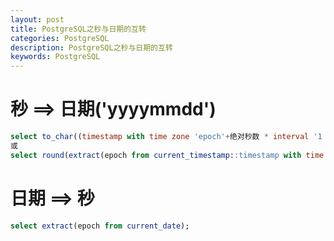 ```yaml
---
layout: post
title: PostgreSQL之秒与日期的互转
categories: PostgreSQL
description: PostgreSQL之秒与日期的互转
keywords: PostgreSQL
---
```


# 秒 ==> 日期('yyyymmdd')
```sql
select to_char((timestamp with time zone 'epoch'+绝对秒数 * interval '1 second'),'yyyymmdd');    
或
select round(extract(epoch from current_timestamp::timestamp with time zone));
```

# 日期 ==> 秒
```sql
select extract(epoch from current_date);
```
